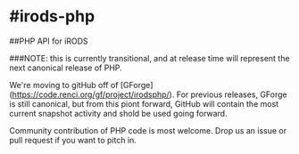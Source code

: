 #irods-php
=========

##PHP API for iRODS

###NOTE: this is currently transitional, and at release time will represent the next canonical release of PHP.

We're moving to gitHub off of [GForge] (https://code.renci.org/gf/project/irodsphp/).  For previous releases, GForge is still canonical, but from this piont forward, GitHub will contain the most current snapshot activity and shold be used going forward.

Community contribution of PHP code is most welcome.  Drop us an issue or pull request if you want to pitch in.
